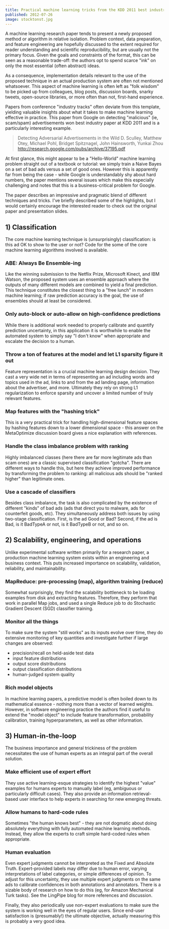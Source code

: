 ```yaml
---
title: Practical machine learning tricks from the KDD 2011 best industry paper "Detecting Adversarial Advertisements in the Wild" by D. Sculley et al
published: 2012-07-26
image: stocktonst.jpg
---
```


A machine learning research paper tends to present a newly proposed
method or algorithm in relative isolation. Problem context, data
preparation, and feature engineering are hopefully discussed to the
extent required for reader understanding and scientific
reproducibility, but are usually not the primary focus. Given the
goals and constraints of the format, this can be seen as a reasonable
trade-off: the authors opt to spend scarce "ink" on only the most
essential (often abstract) ideas.

As a consequence, implementation details relevant to the use of the
proposed technique in an actual production system are often not
mentioned whatsoever. This aspect of machine learning is often left as
"folk wisdom" to be picked up from colleagues, blog posts, discussion
boards, snarky tweets, open-source libraries, or more often than not,
first-hand experience.

Papers from conference "industry tracks" often deviate from this
template, yielding valuable insights about what it takes to make
machine learning effective in practice. This paper from Google on
detecting "malicious" (ie, scam/spam) advertisements won best industry
paper at KDD 2011 and is a particularly interesting example.

> Detecting Adversarial Advertisements in the Wild 
> D. Sculley, Matthew Otey, Michael Pohl, Bridget Spitznagel, John
> Hainsworth, Yunkai Zhou
> http://research.google.com/pubs/archive/37195.pdf

At first glance, this might appear to be a "Hello-World" machine
learning problem straight out of a textbook or tutorial: we simply
train a Naive Bayes on a set of bad ads versus a set of good
ones. However this is apparently far from being the case - while
Google is understandably shy about hard numbers, the paper mentions
several issues which make this especially challenging and notes that
this is a business-critical problem for Google.

The paper describes an impressive and pragmatic blend of different
techniques and tricks. I've briefly described some of the highlights,
but I would certainly encourage the interested reader to check out the
original paper and presentation slides.

## 1) Classification

The core machine learning technique is (unsurprisingly)
classification: is this ad OK to show to the user or not? Code for the
some of the core machine learning algorithms involved is available.

### ABE: Always Be Ensemble-ing

Like the winning submission to the Netflix Prize, Microsoft Kinect,
and IBM Watson, the proposed system uses an ensemble approach where
the outputs of many different models are combined to yield a final
prediction. This technique constitutes the closest thing to a "free
lunch" in modern machine learning; if raw prediction accuracy is the
goal, the use of ensembles should at least be considered.

### Only auto-block or auto-allow on high-confidence predictions

While there is additional work needed to properly calibrate and
quantify prediction uncertainty, in this application it is worthwhile
to enable the automated system to simply say "I don't know" when
appropriate and escalate the decision to a human.

### Throw a ton of features at the model and let L1 sparsity figure it out

Feature representation is a crucial machine learning design
decision. They cast a very wide net in terms of representing an ad
including words and topics used in the ad, links to and from the ad
landing page, information about the advertiser, and more. Ultimately
they rely on strong L1 regularization to enforce sparsity and uncover
a limited number of truly relevant features.

### Map features with the "hashing trick"

This is a very practical trick for handling high-dimensional feature
spaces by hashing features down to a lower dimensional space - this
answer on the MetaOptimize discussion board gives a nice explanation
with references.

### Handle the class imbalance problem with ranking

Highly imbalanced classes (here there are far more legitimate ads than
scam ones) are a classic supervised classification "gotcha". There are
different ways to handle this, but here they achieve improved
performance by transforming the problem to ranking: all malicious ads
should be "ranked higher" than legitimate ones.

### Use a cascade of classifiers

Besides class imbalance, the task is also complicated by the existence
of different "kinds" of bad ads (ads that direct you to malware, ads
for counterfeit goods, etc). They simultaneously address both issues
by using two-stage classification. First, is the ad Good or Bad?
Second, if the ad is Bad, is it BadTypeA or not, is it BadTypeB or
not, and so on.

## 2) Scalability, engineering, and operations

Unlike experimental software written primarily for a research paper, a
production machine learning system exists within an engineering and
business context. This puts increased importance on scalability,
validation, reliability, and maintainability.

### MapReduce: pre-processing (map), algorithm training (reduce)

Somewhat surprisingly, they find the scalability bottleneck to be
loading examples from disk and extracting features. Therefore, they
perform that work in parallel Map jobs, and used a single Reduce job
to do Stochastic Gradient Descent (SGD) classifier training.

### Monitor all the things

To make sure the system "still works" as its inputs evolve over time,
they do extensive monitoring of key quantities and investigate further
if large changes are observed:

* precision/recall on held-aside test data
* input feature distributions
* output score distributions
* output classification distributions
* human-judged system quality

### Rich model objects

In machine learning papers, a predictive model is often boiled down to
its mathematical essence - nothing more than a vector of learned
weights. However, in software engineering practice the authors find it
useful to extend the "model object" to include feature transformation,
probability calibration, training hyperparameters, as well as other
information.

## 3) Human-in-the-loop

The business importance and general trickiness of the problem
necessitates the use of human experts as an integral part of the
overall solution.

### Make efficient use of expert effort

They use active learning-esque strategies to identify the highest
"value" examples for humans experts to manually label (eg, ambiguous
or particularly difficult cases). They also provide an information
retrieval-based user interface to help experts in searching for new
emerging threats.

### Allow humans to hard-code rules

Sometimes "the human knows best" - they are not dogmatic about doing
absolutely everything with fully automated machine learning
methods. Instead, they allow the experts to craft simple hard-coded
rules when appropriate.

### Human evaluation

Even expert judgments cannot be interpreted as the Fixed and Absolute
Truth. Expert-provided labels may differ due to human error, varying
interpretations of label categories, or simple differences of
opinion. To adjust for this uncertainty, they use multiple expert
judgments on the same ads to calibrate confidences in both annotations
and annotators. There is a sizable body of research on how to do this
(eg, for Amazon Mechanical Turk tasks). See the LingPipe blog for more
references and discussion.

Finally, they also periodically use non-expert evaluations to make
sure the system is working well in the eyes of regular users. Since
end-user satisfaction is (presumably!) the ultimate objective,
actually measuring this is probably a very good idea.

